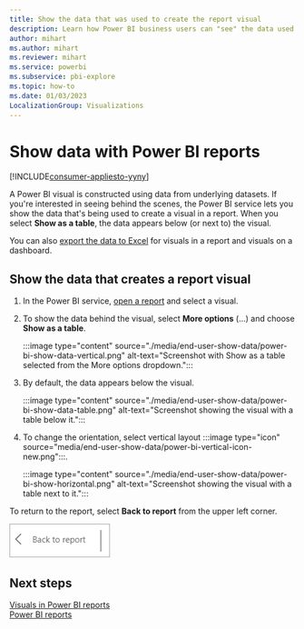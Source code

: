 ```yaml
---
title: Show the data that was used to create the report visual
description: Learn how Power BI business users can "see" the data used to create a report visual by showing it as a table.
author: mihart
ms.author: mihart
ms.reviewer: mihart
ms.service: powerbi
ms.subservice: pbi-explore
ms.topic: how-to
ms.date: 01/03/2023
LocalizationGroup: Visualizations
---
```

# Show data with Power BI reports

[!INCLUDE[consumer-appliesto-yyny](../includes/consumer-appliesto-yyny.md)]



A Power BI visual is constructed using data from underlying datasets. If you're interested in seeing behind the scenes, the Power BI service lets you show the data that's being used to create a visual in a report. When you select **Show as a table**, the data appears below (or next to) the visual.

You can also [export the data to Excel](/power-bi/visuals/power-bi-visualization-export-data) for visuals in a report and visuals on a dashboard.   

## Show the data that creates a report visual
1. In the Power BI service, [open a report](end-user-report-open.md) and select a visual.  
2. To show the data behind the visual, select **More options** (...) and choose **Show as a table**.
   
   :::image type="content" source="./media/end-user-show-data/power-bi-show-data-vertical.png" alt-text="Screenshot with Show as a table selected from the More options dropdown.":::

3. By default, the data appears below the visual.
   
   :::image type="content" source="./media/end-user-show-data/power-bi-show-data-table.png" alt-text="Screenshot showing the visual with a table below it.":::

4. To change the orientation, select vertical layout :::image type="icon" source="media/end-user-show-data/power-bi-vertical-icon-new.png":::.
   
   :::image type="content" source="./media/end-user-show-data/power-bi-show-horizontal.png" alt-text="Screenshot showing the visual with a table next to it.":::

To return to the report, select **Back to report** from the upper left corner. 

   ![Screenshot showing the Back to report button.](./media/end-user-show-data/power-bi-back.png)

## Next steps
[Visuals in Power BI reports](../visuals/power-bi-report-visualizations.md)    
[Power BI reports](end-user-reports.md)
